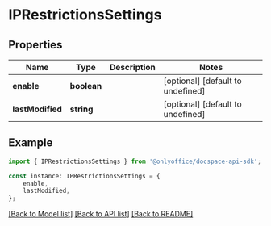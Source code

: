 # IPRestrictionsSettings


## Properties

Name | Type | Description | Notes
------------ | ------------- | ------------- | -------------
**enable** | **boolean** |  | [optional] [default to undefined]
**lastModified** | **string** |  | [optional] [default to undefined]

## Example

```typescript
import { IPRestrictionsSettings } from '@onlyoffice/docspace-api-sdk';

const instance: IPRestrictionsSettings = {
    enable,
    lastModified,
};
```

[[Back to Model list]](../README.md#documentation-for-models) [[Back to API list]](../README.md#documentation-for-api-endpoints) [[Back to README]](../README.md)
